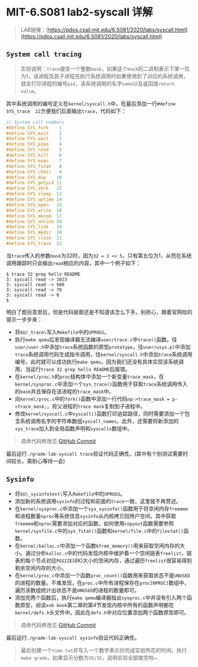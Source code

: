 # MIT-6.S081 lab2-syscall 详解


<!--more-->

> LAB链接：[https://pdos.csail.mit.edu/6.S081/2020/labs/syscall.html](https://pdos.csail.mit.edu/6.S081/2020/labs/syscall.html)

## `System call tracing`

> 实验说明：`trace`接受一个整数`mask`，如果这个`mask`的二进制表示下某一位为1，该进程及其子进程在执行系统调用时如果使用到了对应的系统调用，就会打印进程的编号`pid`，该系统调用的名字`name`以及返回值`return value`。

其中系统调用的编号定义在`kernel/syscall.h`中，在最后添加一行`#define SYS_trace  22`方便我们后面输出`trace`，代码如下：
~~~c
// System call numbers
#define SYS_fork    1
#define SYS_exit    2
#define SYS_wait    3
#define SYS_pipe    4
#define SYS_read    5
#define SYS_kill    6
#define SYS_exec    7
#define SYS_fstat   8
#define SYS_chdir   9
#define SYS_dup    10
#define SYS_getpid 11
#define SYS_sbrk   12
#define SYS_sleep  13
#define SYS_uptime 14
#define SYS_open   15
#define SYS_write  16
#define SYS_mknod  17
#define SYS_unlink 18
#define SYS_link   19
#define SYS_mkdir  20
#define SYS_close  21
#define SYS_trace  22
~~~

当`trace`传入的参数`mask`为32时，因为`32 = 1 << 5`，只有第五位为1，从而在系统调用跟踪时只会输出`read`相应的内容，其中一个例子如下：
~~~shell
$ trace 32 grep hello README
3: syscall read -> 1023
3: syscall read -> 966
3: syscall read -> 70
3: syscall read -> 0
$
~~~

明白了题目意思后，但是代码层面还是不知道该怎么下手。别担心，跟着官网给的提示一步步来：

+ 将`$U/_trace\`写入`Makefile`中的`UPROGS`。
+ 执行`make qemu`后发现编译器无法编译`user/trace.c`中`trace()`函数。往`user/user.h`中添加`trace`系统函数的原型`prototype`，往`user/usys.pl`中添加`trace`系统调用代码生成指令调用，往`kernel/syscall.h`中添加`trace`系统调用编号。此时就可以成功执行`make qemu`，因为我们还没有具体实现该系统调用，当运行`trace 32 grep hello README`后报错。
+ 在`kernel/proc.h`的`proc`结构体中添加一个新变量`trace_mask`，在`kernel/sysproc.c`中添加一个`sys_trace()`函数用于获取`trace`系统调用传入的`mask`并且保存在该进程的`trace_mask`中。
+ 向`kernel/proc.c`中的`fork()`函数中添加一行代码`np->trace_mask = p->trace_mask;`，将父进程的`trace mask`复制到子进程中。
+ 修改`kernel/syscall.c`中`syscall()`函数打印追踪路径，同时需要添加一个包含系统调用名字的字符串数组`syscall_names`。此外，还需要将新添加的`sys_trace`加入到全局函数声明和`syscalls`数组中。

> 具体代码修改见 [GitHub Commit](https://github.com/PeiLeiScott/xv6-labs-2020/commit/186bbb886b1432ee4f30fc7d2cf87f259b91d688)

最后运行`./grade-lab-syscall trace`验证代码正确性。(其中有个别测试需要时间较长，需耐心等待一会)

## `Sysinfo`

+ 将`$U\_sysinfotest\`写入`Makefile`中的`UPROGS`。
+ 添加新的系统调用`sysinfo`的过程和前面的`trace`一致，这里就不再赘述。
+ 在`kernel/sysproc.c`中添加一个`sys_sysinfo()`函数用于将空闲内存`freemem`和进程数量`nproc`等系统信息`sysinfo`从内核拷贝回用户空间，其中获取`freemem`和`nproc`需要添加对应的函数，如何使用`copyout`函数需要参照`kernel/sysfile.c`中的`sys_fstat()`函数和`kernel/file.c`中的`filestat()`函数。
+ 在`kernel/kalloc.c`中添加一个函数`kfree_memory()`用来获取空闲内存的大小。通过分析`kalloc.c`中的代码发现内核中维护着一个空闲链表`freelist`，链表的每个节点对应`PGSIZE`(4K)大小的空闲内存，通过遍历`freelist`很容易得到剩余空闲内存的大小。
+ 在`kernel/proc.c`中添加一个函数`proc_count()`函数用来获取状态不是`UNUSED`的进程的数量。不难发现，在`proc.c`中所有进程保存在`proc[NPROC]`数组中，遍历该数组统计出状态不是`UNUSED`的进程的数量即可。
+ 添加完两个函数后，执行`make qemu`编译器指出`sysproc.c`中并没有引入两个函数原型，阅读`xv6 book`第二章的第4节发现内核中所有的函数声明都在`kernel/defs.h`头文件中。因此在`defs.h`中对应位置添加两个函数原型即可。

> 具体代码修改见 [GitHub Commit](https://github.com/PeiLeiScott/xv6-labs-2020/commit/112e7e451f5cfff5299ab14cbad14f34163248cd)

最后运行`./grade-lab-syscall sysinfo`验证代码正确性。

> 最后创建一个`time.txt`并写入一个数字表示你完成实验所花的时间，执行`make grade`，如果显示分数为`35/35`，说明实验全部做完啦~
